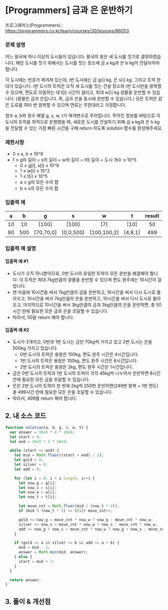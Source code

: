 # [Programmers] 금과 은 운반하기

프로그래머스(Programmers) : https://programmers.co.kr/learn/courses/30/lessons/86053

### 문제 설명

어느 왕국에 하나 이상의 도시들이 있습니다. 왕국의 왕은 새 도시를 짓기로 결정하였습니다. 해당 도시를 짓기 위해서는 도시를 짓는 장소에 금 a kg과 은 b kg이 전달되어야 합니다.

각 도시에는 번호가 매겨져 있는데, i번 도시에는 금 g[i] kg, 은 s[i] kg, 그리고 트럭 한 대가 있습니다. i번 도시의 트럭은 오직 새 도시를 짓는 건설 장소와 i번 도시만을 왕복할 수 있으며, 편도로 이동하는 데 t[i] 시간이 걸리고, 최대 w[i] kg 광물을 운반할 수 있습니다. (광물은 금과 은입니다. 즉, 금과 은을 동시에 운반할 수 있습니다.) 모든 트럭은 같은 도로를 여러 번 왕복할 수 있으며 연료는 무한대라고 가정합니다.

정수 a, b와 정수 배열 g, s, w, t가 매개변수로 주어집니다. 주어진 정보를 바탕으로 각 도시의 트럭을 최적으로 운행했을 때, 새로운 도시를 건설하기 위해 금 a kg과 은 b kg을 전달할 수 있는 가장 빠른 시간을 구해 return 하도록 solution 함수를 완성해주세요.

### 제한사항

- 0 ≤ a, b ≤ 10^9
- 1 ≤ g의 길이 = s의 길이 = w의 길이 = t의 길이 = 도시 개수 ≤ 10^5
  - 0 ≤ g[i], s[i] ≤ 10^9
  - 1 ≤ w[i] ≤ 10^2
  - 1 ≤ t[i] ≤ 10^5
  - a ≤ g의 모든 수의 합
  - b ≤ s의 모든 수의 합

### 입출력 예

|  a  |  b  |     g     |     s     |      w      |    t    | result |
| :-: | :-: | :-------: | :-------: | :---------: | :-----: | :----: |
| 10  | 10  |   [100]   |   [100]   |     [7]     |  [10]   |   50   |
| 90  | 500 | [70,70,0] | [0,0,500] | [100,100,2] | [4,8,1] |  499   |

### 입출력 예 설명

#### 입출력 예 #1

- 도시가 오직 하나뿐이므로, 0번 도시의 유일한 트럭이 모든 운반을 해결해야 합니다. 이 트럭은 최대 7kg만큼의 광물을 운반할 수 있으며 편도 완주에는 10시간이 걸립니다.
- 맨 처음에 10시간을 써서 7kg만큼의 금을 운반하고, 10시간을 써서 다시 도시로 돌아오고, 10시간을 써서 7kg만큼의 은을 운반하고, 10시간을 써서 다시 도시로 돌아오고, 마지막으로 10시간을 써서 3kg만큼의 금과 3kg만큼의 은을 운반하면, 총 50시간 만에 필요한 모든 금과 은을 조달할 수 있습니다.
- 따라서, 50을 return 해야 합니다.

#### 입출력 예 #2

- 도시가 3개이고, 0번과 1번 도시는 금만 70kg씩 가지고 있고 2번 도시는 은을 500kg 가지고 있습니다.
  - 0번 도시의 트럭은 용량은 100kg, 편도 완주 시간은 4시간입니다.
  - 1번 도시의 트럭은 용량은 100kg, 편도 완주 시간은 8시간입니다.
  - 2번 도시의 트럭은 용량은 2kg, 편도 완주 시간은 1시간입니다.
- 금은 0번 도시의 트럭과 1번 도시의 트럭이 각각 45kg씩 나누어서 운반하면 8시간 안에 필요한 모든 금을 조달할 수 있습니다.
- 은은 2번 도시의 트럭이 한 번에 2kg씩 250번 운반하면(249번 왕복 + 1번 편도) 총 499시간 만에 필요한 모든 은을 조달할 수 있습니다.
- 따라서, 499를 return 해야 합니다.

## 2. 내 소스 코드

```javascript
function solution(a, b, g, s, w, t) {
  var answer = 10e5 * 4 * 10e9;
  let start = 0;
  let end = 10e5 * 4 * 10e9;

  while (start <= end) {
    let mid = Math.floor((start + end) / 2);
    let gold = 0;
    let silver = 0;
    let add = 0;

    for (let i = 0; i < s.length; i++) {
      let now_g = g[i];
      let now_s = s[i];
      let now_w = w[i];
      let now_t = t[i];

      let move_cnt = Math.floor(mid / (now_t * 2));
      if (mid % (now_t * 2) >= t[i]) move_cnt++;

      gold += now_g < move_cnt * now_w ? now_g : move_cnt * now_w;
      silver += now_s < move_cnt * now_w ? now_s : move_cnt * now_w;
      add += now_g + now_s < move_cnt * now_w ? now_g + now_s : move_cnt * now_w;
    }

    if (gold >= a && silver >= b && add >= a + b) {
      end = mid - 1;
      answer = Math.min(mid, answer);
    } else {
      start = mid + 1;
    }
  }

  return answer;
}
```

## 3. 풀이 & 개선점
